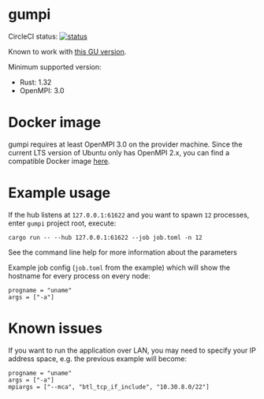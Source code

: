 # gumpi
CircleCI status: [![status](https://circleci.com/gh/golemfactory/gumpi.svg?style=svg)](https://circleci.com/gh/golemfactory/gumpi)

Known to work with [this GU version](https://github.com/golemfactory/golem-unlimited/commit/6f910289c03d916ad3d3683be2f05454f099082a).

Minimum supported version:
* Rust: 1.32
* OpenMPI: 3.0

# Docker image

gumpi requires at least OpenMPI 3.0 on the provider machine. Since the current LTS version of Ubuntu only has OpenMPI 2.x, you can find a compatible Docker image [here](https://github.com/marmistrz/docker-openmpi).

# Example usage

If the hub listens at `127.0.0.1:61622` and you want to spawn `12` processes, enter `gumpi` project root, execute:
```
cargo run -- --hub 127.0.0.1:61622 --job job.toml -n 12
```

See the command line help for more information about the parameters

Example job config (`job.toml` from the example) which will show the hostname for every process on every node:

```
progname = "uname"
args = ["-a"]
```

# Known issues
If you want to run the application over LAN, you may need to specify your IP address space, e.g. the previous example will become:

```
progname = "uname"
args = ["-a"]
mpiargs = ["--mca", "btl_tcp_if_include", "10.30.8.0/22"]
```
